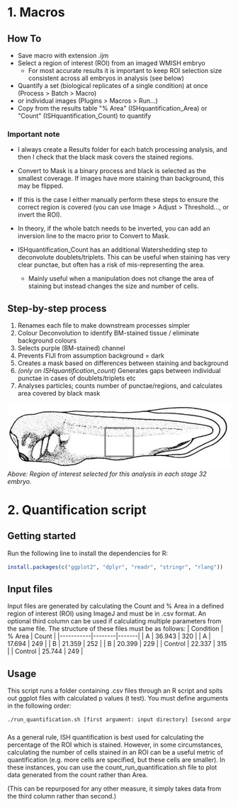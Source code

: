 # 1. Macros
## How To
- Save macro with extension .ijm
- Select a region of interest (ROI) from an imaged WMISH embryo
  - For most accurate results it is important to keep ROI selection size consistent across all embryos in analysis (see below)
- Quantify a set (biological replicates of a single condition) at once (Process > Batch > Macro)
- or individual images (Plugins > Macros > Run...)
- Copy from the results table "% Area" (ISHquantification_Area) or "Count" (ISHquantification_Count) to quantify

### **Important note**
- I always create a Results folder for each batch processing analysis, and then I check that the black mask covers the stained regions.
- Convert to Mask is a binary process and black is selected as the smallest coverage. If images have more staining than background, this may be flipped.
- If this is the case I either manually perform these steps to ensure the correct region is covered (you can use Image > Adjust > Threshold..., or invert the ROI).
- In theory, if the whole batch needs to be inverted, you can add an inversion line to the macro prior to Convert to Mask.

- ISHquantification_Count has an additional Watershedding step to deconvolute doublets/triplets. This can be useful when staining has very clear punctae, but often has a risk of mis-representing the area.
  - Mainly useful when a manipulation does not change the area of staining but instead changes the size and number of cells.


## Step-by-step process
1. Renames each file to make downstream processes simpler
2. Colour Deconvolution to identify BM-stained tissue / eliminate background colours
3. Selects purple (BM-stained) channel
4. Prevents FIJI from assumption background = dark
5. Creates a mask based on differences between staining and background
6. _(only on ISHquantification_count)_ Generates gaps between individual punctae in cases of doublets/triplets etc
7. Analyses particles; counts number of punctae/regions, and calculates area covered by black mask


![ROI example](/Macros/Example_ROI.jpg "ROI")  
_Above: Region of interest selected for this analysis in each stage 32 embryo._

# 2. Quantification script

## Getting started
Run the following line to install the dependencies for R:
```R
install.packages(c("ggplot2", "dplyr", "readr", "stringr", "rlang"))
```

## Input files
Input files are generated by calculating the Count and % Area in a defined region of interest (ROI) using ImageJ and must be in .csv format. An optional third column can be used if calculating multiple parameters from the same file.
The structure of these files must be as follows:
| Condition | % Area | Count |
|-----------|--------|-------|
| A         | 36.943 | 320   |
| A         | 17.694 | 249   |
| B         | 21.359 | 252   |
| B         | 20.399 | 229   |
| Control   | 22.337 | 315   |
| Control   | 25.744 | 249   |


## Usage
This script runs a folder containing .csv files through an R script and spits out ggplot files with calculated p values (t test). You must define arguments in the following order:
```bash
./run_quantification.sh [first argument: input directory] [second argument: output directory]
```
###
As a general rule, ISH quantification is best used for calculating the percentage of the ROI which is stained. However, in some circumstances, calculating the number of cells stained in an ROI can be a useful metric of quantification (e.g. more cells are specified, but these cells are smaller). In these instances, you can use the count_run_quantification.sh file to plot data generated from the count rather than Area. 

(This can be repurposed for any other measure, it simply takes data from the third column rather than second.)
